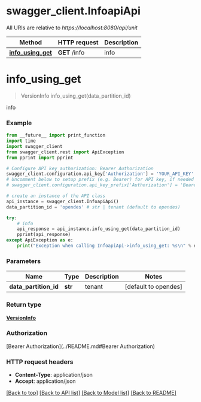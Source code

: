 # swagger_client.InfoapiApi

All URIs are relative to *https://localhost:8080/api/unit*

Method | HTTP request | Description
------------- | ------------- | -------------
[**info_using_get**](InfoapiApi.md#info_using_get) | **GET** /info | info


# **info_using_get**
> VersionInfo info_using_get(data_partition_id)

info

### Example 
```python
from __future__ import print_function
import time
import swagger_client
from swagger_client.rest import ApiException
from pprint import pprint

# Configure API key authorization: Bearer Authorization
swagger_client.configuration.api_key['Authorization'] = 'YOUR_API_KEY'
# Uncomment below to setup prefix (e.g. Bearer) for API key, if needed
# swagger_client.configuration.api_key_prefix['Authorization'] = 'Bearer'

# create an instance of the API class
api_instance = swagger_client.InfoapiApi()
data_partition_id = 'opendes' # str | tenant (default to opendes)

try: 
    # info
    api_response = api_instance.info_using_get(data_partition_id)
    pprint(api_response)
except ApiException as e:
    print("Exception when calling InfoapiApi->info_using_get: %s\n" % e)
```

### Parameters

Name | Type | Description  | Notes
------------- | ------------- | ------------- | -------------
 **data_partition_id** | **str**| tenant | [default to opendes]

### Return type

[**VersionInfo**](VersionInfo.md)

### Authorization

[Bearer Authorization](../README.md#Bearer Authorization)

### HTTP request headers

 - **Content-Type**: application/json
 - **Accept**: application/json

[[Back to top]](#) [[Back to API list]](../README.md#documentation-for-api-endpoints) [[Back to Model list]](../README.md#documentation-for-models) [[Back to README]](../README.md)

